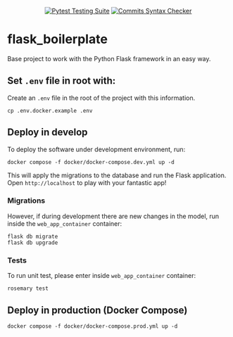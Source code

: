 <div align="center">

  <a href="">[![Pytest Testing Suite](https://github.com/drorganvidez/flask_base/actions/workflows/tests.yml/badge.svg?branch=main)](https://github.com/drorganvidez/flask_base/actions/workflows/tests.yml)</a>
  <a href="">[![Commits Syntax Checker](https://github.com/drorganvidez/flask_base/actions/workflows/commits.yml/badge.svg?branch=main)](https://github.com/drorganvidez/flask_base/actions/workflows/commits.yml)</a>
  
</div>

# flask_boilerplate

Base project to work with the Python Flask framework in an easy way.

## Set `.env` file in root with:

Create an `.env` file in the root of the project with this information.

```
cp .env.docker.example .env
```

## Deploy in develop

To deploy the software under development environment, run:

```
docker compose -f docker/docker-compose.dev.yml up -d 
```

This will apply the migrations to the database and run the Flask application. Open `http://localhost` to play with your fantastic app!

### Migrations

However, if during development there are new changes in the model, run inside the `web_app_container` container:

```
flask db migrate
flask db upgrade
```

### Tests

To run unit test, please enter inside `web_app_container` container:

```
rosemary test
```

## Deploy in production (Docker Compose)

```
docker compose -f docker/docker-compose.prod.yml up -d 
```